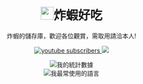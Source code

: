 <html>
 <body>
  
<h1 align="center"><img src="https://vincentwang0905.github.io/images/head.png" wight="30" height="30">炸蝦好吃</h1>
<p align="center">炸蝦的儲存庫，歡迎各位觀賞，需取用請洽本人!</p>
 <p align="center">
   <a href="https://www.youtube.com/channel/UCpGQsrg4iNNzq46aK1dANNw">
 <img alt="youtube subscribers" src="https://github-readme-youtube-stats.herokuapp.com/subscribers/index.php?id=UCpGQsrg4iNNzq46aK1dANNw&key=AIzaSyDO5I6BvUW55hTT_q5MtSsCe6gcSAAzs6Q&color=red&label=Views&style=for-the-badge&color=red&labelColor=ce4630"/>
</a>
   <a href="https://discord.gg/YRu75UHSWz" alt="Dev Pro Tips Discussion & Support Server">
    <img src="https://img.shields.io/discord/898190213854134272?color=7289DA&labelColor=4a64bd&logo=discord&logoColor=white&style=for-the-badge"/></a>
  </p>
<p align="center"><img src="https://github-readme-stats.vercel.app/api?username=vincentwang0905&show_icons=true&theme=gruvbox&locale=cn" alt="我的統計數據"></br><img src="https://github-readme-stats.vercel.app/api/top-langs/?username=vincentwang0905&show_icons=true&theme=gruvbox&locale=cn" alt="我最常使用的語言"></p>
</body>
</html>

